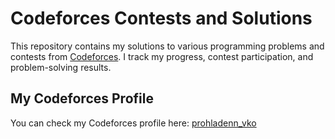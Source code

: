 # Codeforces Contests and Solutions

This repository contains my solutions to various programming problems and contests
from [Codeforces](https://codeforces.com). I track my progress, contest participation, and problem-solving results.

## My Codeforces Profile

You can check my Codeforces profile here: [prohladenn_vko](https://codeforces.com/profile/prohladenn_vko)
